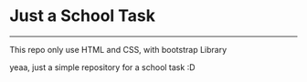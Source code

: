 # Just a School Task

----------------------------------------------------------

This repo only use HTML and CSS, with bootstrap Library

yeaa, just a simple repository for a school task :D
